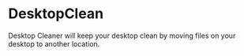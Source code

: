 # DesktopClean
  Desktop Cleaner will keep your desktop clean by moving files on your desktop to another location.
  
  
